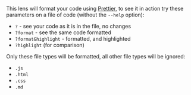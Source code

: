 This lens will format your code using [Prettier](https://github.com/prettier/prettier), to see it in action try these parameters on a file of code (without the `--help` option):

- `?` - see your code as it is in the file, no changes
- `?format` - see the same code formatted
- `?format&highlight` -  formatted, and highlighted
- `?highlight` (for comparison)


Only these file types will be formatted, all other file types will be ignored:

- `.js`
- `.html`
- `.css`
- `.md`


